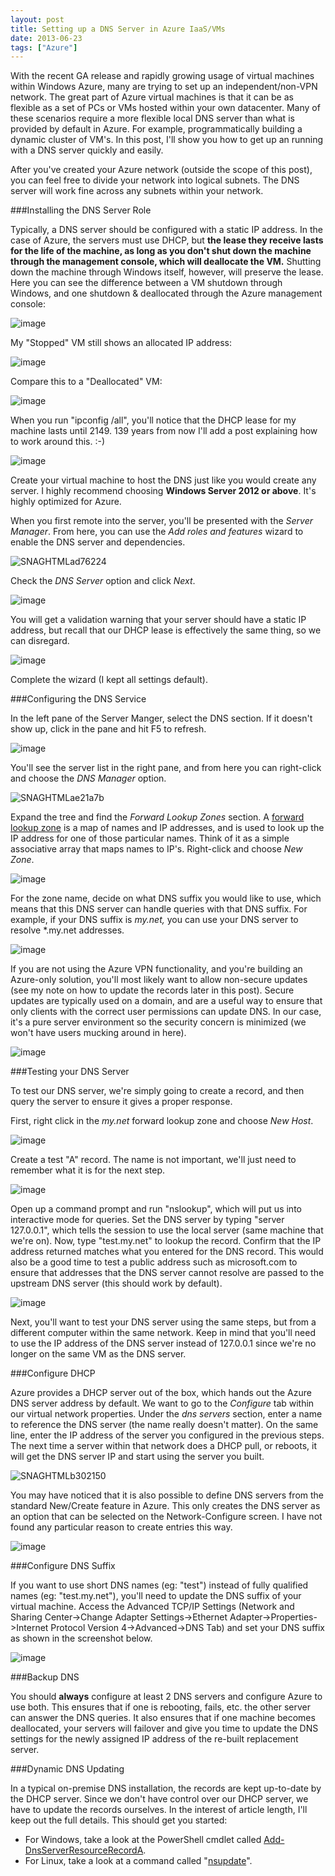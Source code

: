 ```yaml
---
layout: post
title: Setting up a DNS Server in Azure IaaS/VMs
date: 2013-06-23
tags: ["Azure"]
---
```


With the recent GA release and rapidly growing usage of virtual machines within Windows Azure, many are trying to set up an independent/non-VPN network. The great part of Azure virtual machines is that it can be as flexible as a set of PCs or VMs hosted within your own datacenter. Many of these scenarios require a more flexible local DNS server than what is provided by default in Azure. For example, programmatically building a dynamic cluster of VM's. In this post, I'll show you how to get up an running with a DNS server quickly and easily.

After you've created your Azure network (outside the scope of this post), you can feel free to divide your network into logical subnets. The DNS server will work fine across any subnets within your network.

###Installing the DNS Server Role

Typically, a DNS server should be configured with a static IP address. In the case of Azure, the servers must use DHCP, but **the lease they receive lasts for the life of the machine, as long as you don't shut down the machine through the management console, which will deallocate the VM.** Shutting down the machine through Windows itself, however, will preserve the lease. Here you can see the difference between a VM shutdown through Windows, and one shutdown & deallocated through the Azure management console:

![image](image.png)

My "Stopped" VM still shows an allocated IP address:

![image](image1.png)

Compare this to a "Deallocated" VM:

![image](image2.png)

When you run "ipconfig /all", you'll notice that the DHCP lease for my machine lasts until 2149. 139 years from now I'll add a post explaining how to work around this. :-)

![image](image_thumb.png)

Create your virtual machine to host the DNS just like you would create any server. I highly recommend choosing **Windows Server 2012 or above**. It's highly optimized for Azure.

When you first remote into the server, you'll be presented with the _Server Manager_. From here, you can use the _Add roles and features_ wizard to enable the DNS server and dependencies.

![SNAGHTMLad76224](SNAGHTMLad76224.png)

Check the _DNS Server_ option and click _Next_.

![image](image4.png)

You will get a validation warning that your server should have a static IP address, but recall that our DHCP lease is effectively the same thing, so we can disregard.

![image](image5.png)

Complete the wizard (I kept all settings default).

###Configuring the DNS Service

In the left pane of the Server Manger, select the DNS section. If it doesn't show up, click in the pane and hit F5 to refresh.

![image](image6.png)

You'll see the server list in the right pane, and from here you can right-click and choose the _DNS Manager_ option.

![SNAGHTMLae21a7b](SNAGHTMLae21a7b.png)

Expand the tree and find the _Forward Lookup Zones_ section. A [forward lookup zone](http://technet.microsoft.com/en-us/library/cc816891(v=ws.10).aspx) is a map of names and IP addresses, and is used to look up the IP address for one of those particular names. Think of it as a simple associative array that maps names to IP's. Right-click and choose _New Zone_.

![image](image7.png)

For the zone name, decide on what DNS suffix you would like to use, which means that this DNS server can handle queries with that DNS suffix. For example, if your DNS suffix is _my.net,_ you can use your DNS server to resolve *.my.net addresses.

![image](image8.png)

If you are not using the Azure VPN functionality, and you're building an Azure-only solution, you'll most likely want to allow non-secure updates (see my note on how to update the records later in this post). Secure updates are typically used on a domain, and are a useful way to ensure that only clients with the correct user permissions can update DNS. In our case, it's a pure server environment so the security concern is minimized (we won't have users mucking around in here).

![image](image9.png)

###Testing your DNS Server

To test our DNS server, we're simply going to create a record, and then query the server to ensure it gives a proper response.

First, right click in the _my.net_ forward lookup zone and choose _New Host_.

![image](image10.png)

Create a test "A" record. The name is not important, we'll just need to remember what it is for the next step.

![image](image11.png)

Open up a command prompt and run "nslookup", which will put us into interactive mode for queries. Set the DNS server by typing "server 127.0.0.1", which tells the session to use the local server (same machine that we're on). Now, type "test.my.net" to lookup the record. Confirm that the IP address returned matches what you entered for the DNS record. This would also be a good time to test a public address such as microsoft.com to ensure that addresses that the DNS server cannot resolve are passed to the upstream DNS server (this should work by default).

![image](image12.png)

Next, you'll want to test your DNS server using the same steps, but from a different computer within the same network. Keep in mind that you'll need to use the IP address of the DNS server instead of 127.0.0.1 since we're no longer on the same VM as the DNS server.

###Configure DHCP

Azure provides a DHCP server out of the box, which hands out the Azure DNS server address by default. We want to go to the _Configure_ tab within our virtual network properties. Under the _dns servers_ section, enter a name to reference the DNS server (the name really doesn't matter). On the same line, enter the IP address of the server you configured in the previous steps. The next time a server within that network does a DHCP pull, or reboots, it will get the DNS server IP and start using the server you built.

![SNAGHTMLb302150](SNAGHTMLb302150.png)

You may have noticed that it is also possible to define DNS servers from the standard New/Create feature in Azure. This only creates the DNS server as an option that can be selected on the Network-Configure screen. I have not found any particular reason to create entries this way.

![image](image13.png)

###Configure DNS Suffix

If you want to use short DNS names (eg: "test") instead of fully qualified names (eg: "test.my.net"), you'll need to update the DNS suffix of your virtual machine. Access the Advanced TCP/IP Settings (Network and Sharing Center->Change Adapter Settings->Ethernet Adapter->Properties->Internet Protocol Version 4->Advanced->DNS Tab) and set your DNS suffix as shown in the screenshot below.

![image](image14.png)

###Backup DNS

You should **always** configure at least 2 DNS servers and configure Azure to use both. This ensures that if one is rebooting, fails, etc. the other server can answer the DNS queries. It also ensures that if one machine becomes deallocated, your servers will failover and give you time to update the DNS settings for the newly assigned IP address of the re-built replacement server.

###Dynamic DNS Updating

In a typical on-premise DNS installation, the records are kept up-to-date by the DHCP server. Since we don't have control over our DHCP server, we have to update the records ourselves. In the interest of article length, I'll keep out the full details. This should get you started:

* For Windows, take a look at the PowerShell cmdlet called [Add-DnsServerResourceRecordA](http://technet.microsoft.com/en-us/library/jj649847.aspx).
* For Linux, take a look at a command called "[nsupdate](http://linux.die.net/man/8/nsupdate)".